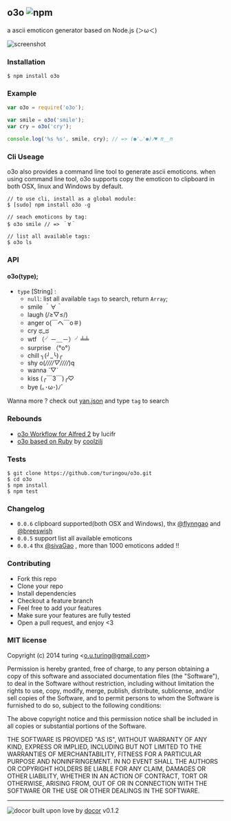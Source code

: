 ## o3o ![npm](https://badge.fury.io/js/o3o.png)

a ascii emoticon generator based on Node.js (＞ω＜)

![screenshot](http://ww4.sinaimg.cn/large/61ff0de3gw1efjv5irqm0j20ln0fi75q.jpg)

### Installation
````
$ npm install o3o
````

### Example
````javascript
var o3o = require('o3o');

var smile = o3o('smile');
var cry = o3o('cry');

console.log('%s %s', smile, cry); // => (●'◡'●)ﾉ♥ π__π
````

### Cli Useage
o3o also provides a command line tool to generate ascii emoticons. when using command line tool, o3o supports copy the emoticon to clipboard in both OSX, linux and Windows by default.

````
// to use cli, install as a global module:
$ [sudo] npm install o3o -g 

// seach emoticons by tag:
$ o3o smile // => ＾∀＾

// list all available tags:
$ o3o ls
````

### API

#### o3o(type);
- `type` [String] :
  - `null`: list all available `tags` to search, return `Array`;
  - smile ＾∀＾
  - laugh (/≥▽≤/)
  - anger o(￣ヘ￣o＃)
  - cry ಥ_ಥ
  - wtf （╯－＿－）╯╧╧
  - surprise （°ο°）
  - chill ╮(╯_╰)╭
  - shy o(*////▽////*)q
  - wanna ˋ▽ˊ
  - kiss (╭￣3￣)╭♡
  - bye (｡･ω･)ﾉﾞ

Wanna more ? check out [yan.json](https://github.com/turingou/o3o/blob/master/yan.json) and type `tag` to search

### Rebounds
- [o3o Workflow for Alfred 2](http://lucifr.com/2013/08/01/o3o-workflow-for-alfred/) by lucifr
- [o3o based on Ruby](https://github.com/coolzilj/o3o) by [coolzilj](https://github.com/coolzilj)

### Tests
````
$ git clone https://github.com/turingou/o3o.git
$ cd o3o
$ npm install 
$ npm test
````

### Changelog

- `0.0.6` clipboard supported(both OSX and Windows), thx [@flynngao](https://github.com/flynngao) and [@breeswish](https://github.com/breeswish)
- `0.0.5` support list all available emoticons
- `0.0.4` thx [@sivaGao](https://github.com/ghlndsl) , more than 1000 emoticons added !!

### Contributing
- Fork this repo
- Clone your repo
- Install dependencies
- Checkout a feature branch
- Feel free to add your features
- Make sure your features are fully tested
- Open a pull request, and enjoy <3

### MIT license
Copyright (c) 2014 turing &lt;o.u.turing@gmail.com&gt;

Permission is hereby granted, free of charge, to any person obtaining a copy
of this software and associated documentation files (the &quot;Software&quot;), to deal
in the Software without restriction, including without limitation the rights
to use, copy, modify, merge, publish, distribute, sublicense, and/or sell
copies of the Software, and to permit persons to whom the Software is
furnished to do so, subject to the following conditions:

The above copyright notice and this permission notice shall be included in
all copies or substantial portions of the Software.

THE SOFTWARE IS PROVIDED &quot;AS IS&quot;, WITHOUT WARRANTY OF ANY KIND, EXPRESS OR
IMPLIED, INCLUDING BUT NOT LIMITED TO THE WARRANTIES OF MERCHANTABILITY,
FITNESS FOR A PARTICULAR PURPOSE AND NONINFRINGEMENT. IN NO EVENT SHALL THE
AUTHORS OR COPYRIGHT HOLDERS BE LIABLE FOR ANY CLAIM, DAMAGES OR OTHER
LIABILITY, WHETHER IN AN ACTION OF CONTRACT, TORT OR OTHERWISE, ARISING FROM,
OUT OF OR IN CONNECTION WITH THE SOFTWARE OR THE USE OR OTHER DEALINGS IN
THE SOFTWARE.

---
![docor](https://cdn1.iconfinder.com/data/icons/windows8_icons_iconpharm/26/doctor.png)
built upon love by [docor](https://github.com/turingou/docor.git) v0.1.2